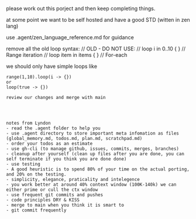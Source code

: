 please work out this porject and then keep completing things.

at some point we want to be self hosted and have a good STD (witten in zen lang)

use .agent/zen_language_reference.md for guidance

remove all the old loop syntax:
// OLD - DO NOT USE:
// loop i in 0..10 { }           // Range iteration
// loop item in items { }         // For-each

we should only have simple loops like 
```
range(1,10).loop(i -> {})
or 
loop(true -> {})

review our changes and merge with main




notes from Lyndon
- read the .agent folder to help you
- use .agent directory to store important meta infomation as files (global_memory.md, todos.md, plan.md, scratchpad.md)
- order your todos as an estimate
- use gh-cli (to manage github, issues, commits, merges, branches)
- cleanup after yourself (clean up files after you are done, you can self terminate if you think you are done done)
- use testing
- A good heuristic is to spend 80% of your time on the actual porting, and 20% on the testing.
- simplicity, elegance, praticality and intelegence
- you work better at around 40% context window (100K-140k) we can either prime or cull the ctx window
- use frequent git commits and pushes 
- code principles DRY & KISS
- merge to main when you think it is smart to 
- git commit frequently 
